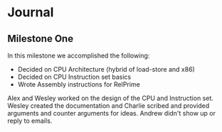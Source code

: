 Journal
=======

Milestone One
-------------

In this milestone we accomplished the following:

*	Decided on CPU Architecture (hybrid of load-store and x86)
*	Decided on CPU Instruction set basics
*	Wrote Assembly instructions for RelPrime

Alex and Wesley worked on the design of the CPU and Instruction set. Wesley created 
the documentation and Charlie scribed and provided arguments and counter arguments for 
ideas.  Andrew didn't show up or reply to emails.
